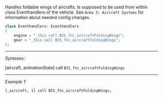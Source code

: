 Handles foldable wings of aircrafts. Is supposed to be used from within class Eventhandlers of the vehicle. See `Arma 3: Aircraft Systems` for information about needed config changes.
```cpp
class Eventhandlers: Eventhandlers
{
	engine = "_this call BIS_fnc_aircraftFoldingWings";
	gear = "_this call BIS_fnc_aircraftFoldingWings";
};
```


---
*Syntaxes:*

[aircraft, animationState] call `BIS_fnc_aircraftFoldingWings`

---
*Example 1:*

```sqf
[_aircraft, 1] call BIS_fnc_aircraftFoldingWings;
```